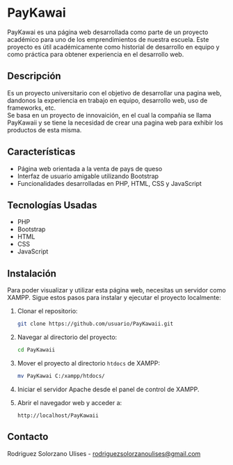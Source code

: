 # PayKawai

PayKawai es una página web desarrollada como parte de un proyecto académico para uno de los emprendimientos de nuestra escuela. Este proyecto es útil académicamente como historial de desarrollo en equipo y como práctica para obtener experiencia en el desarrollo web.

## Descripción

Es un  proyecto universitario con el objetivo de desarrollar una pagina web, dandonos la experiencia en trabajo en equipo, desarrollo web, uso de frameworks, etc. <br>
Se basa en un proyecto de innovaición, en el cual la compañia se llama PayKawaii y se tiene la necesidad de crear una pagina web para exhibir los productos de esta misma.

## Características

- Página web orientada a la venta de pays de queso
- Interfaz de usuario amigable utilizando Bootstrap
- Funcionalidades desarrolladas en PHP, HTML, CSS y JavaScript

## Tecnologías Usadas

- PHP
- Bootstrap
- HTML
- CSS
- JavaScript

## Instalación

Para poder visualizar y utilizar esta página web, necesitas un servidor como XAMPP. Sigue estos pasos para instalar y ejecutar el proyecto localmente:

1. Clonar el repositorio:
   
    ```bash
    git clone https://github.com/usuario/PayKawaii.git
    ```

2. Navegar al directorio del proyecto:

    ```bash
    cd PayKawaii
    ```

3. Mover el proyecto al directorio `htdocs` de XAMPP:

    ```bash
    mv PayKawai C:/xampp/htdocs/
    ```

4. Iniciar el servidor Apache desde el panel de control de XAMPP.

5. Abrir el navegador web y acceder a:

    ```
    http://localhost/PayKawaii
    ```
## Contacto

Rodriguez Solorzano Ulises - [rodriguezsolorzanoulises@gmail.com](mailto:rodriguezsolorzanoulises@gmail.com)
